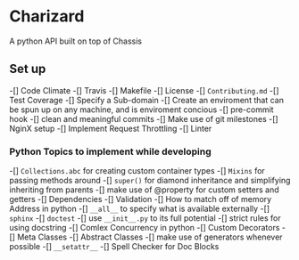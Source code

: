 # Charizard
A python API built on top of Chassis

## Set up
-[] Code Climate
-[] Travis
-[] Makefile
-[] License
-[] `Contributing.md`
-[] Test Coverage
-[] Specify a Sub-domain
-[] Create an enviroment that can be spun up on any machine, and is enviroment concious
-[] pre-commit hook
-[] clean and meaningful commits
-[] Make use of git milestones
-[] NginX setup
-[] Implement Request Throttling
-[] Linter

### Python Topics to implement while developing
-[] `Collections.abc` for creating custom container types
-[] `Mixins` for passing methods around
-[] `super()` for diamond inheritance and simplifying inheriting from parents
-[] make use of @property for custom setters and getters
-[] Dependencies
-[] Validation
-[] How to match off of memory Address in python
-[] `__all__` to specify what is available externally
-[] `sphinx`
-[] `doctest`
-[] use `__init__.py` to its full potential
-[] strict rules for using docstring
-[] Comlex Concurrency in python
-[] Custom Decorators
-[] Meta Classes
-[] Abstract Classes
-[] make use of generators whenever possible
-[] `__setattr__`
-[] Spell Checker for Doc Blocks
